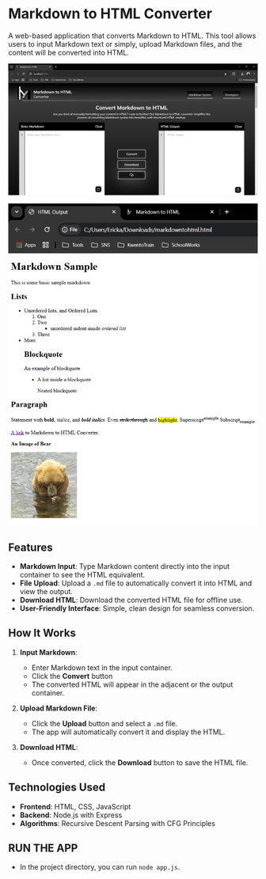# Markdown to HTML Converter

A web-based application that converts Markdown to HTML. This tool allows users to input Markdown text or simply, upload Markdown files, and the content will be converted into HTML.

![Homepage](public/files/homepage.png)

![Sample Output](public/files/sampleoutput.png)


## Features
- **Markdown Input**: Type Markdown content directly into the input container to see the HTML equivalent.
- **File Upload**: Upload a `.md` file to automatically convert it into HTML and view the output.
- **Download HTML**: Download the converted HTML file for offline use.
- **User-Friendly Interface**: Simple, clean design for seamless conversion.

## How It Works
1. **Input Markdown**:
   - Enter Markdown text in the input container.
   - Click the **Convert** button
   - The converted HTML will appear in the adjacent or the output container.

2. **Upload Markdown File**:
   - Click the **Upload** button and select a `.md` file.
   - The app will automatically convert it and display the HTML.

3. **Download HTML**:
   - Once converted, click the **Download** button to save the HTML file.

## Technologies Used
- **Frontend**: HTML, CSS, JavaScript
- **Backend**: Node.js with Express
- **Algorithms**: Recursive Descent Parsing with CFG Principles

## RUN THE APP
- In the project directory, you can run `node app.js`.